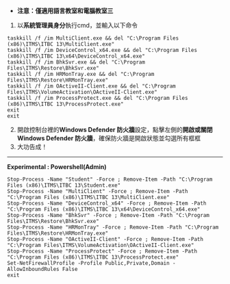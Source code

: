 * **注意：僅適用語言教室和電腦教室三**
1. 以**系統管理員身分**執行cmd，並輸入以下命令
```taskkill /f /im Student.exe && del "C:\Program Files (x86)\ITMS\ITBC 13\Student.exe"
taskkill /f /im MultiClient.exe && del "C:\Program Files (x86)\ITMS\ITBC 13\MultiClient.exe"
taskkill /f /im DeviceControl_x64.exe && del "C:\Program Files (x86)\ITMS\ITBC 13\x64\DeviceControl_x64.exe"
taskkill /f /im BhkSvr.exe && del "C:\Program Files\ITMS\Restore\BhkSvr.exe"
taskkill /f /im HRMonTray.exe && del "C:\Program Files\ITMS\Restore\HRMonTray.exe"
taskkill /f /im OActiveII-Client.exe && del "C:\Program Files\ITMS\VolumeActivation\OActiveII-Client.exe"
taskkill /f /im ProcessProtect.exe && del "C:\Program Files (x86)\ITMS\ITBC 13\ProcessProtect.exe"
exit
exit
```
2. 開啟控制台裡的**Windows Defender 防火牆**設定，點擊左側的**開啟或關閉 Windows Defender 防火牆**，確保防火牆是開啟狀態並勾選所有框框
3. 大功告成！

---

**Experimental : Powershell(Admin)**
```
Stop-Process -Name "Student" -Force ; Remove-Item -Path "C:\Program Files (x86)\ITMS\ITBC 13\Student.exe"
Stop-Process -Name "MultiClient" -Force ; Remove-Item -Path "C:\Program Files (x86)\ITMS\ITBC 13\MultiClient.exe"
Stop-Process -Name "DeviceControl_x64" -Force ; Remove-Item -Path "C:\Program Files (x86)\ITMS\ITBC 13\x64\DeviceControl_x64.exe"
Stop-Process -Name "BhkSvr" -Force ; Remove-Item -Path "C:\Program Files\ITMS\Restore\BhkSvr.exe"
Stop-Process -Name "HRMonTray" -Force ; Remove-Item -Path "C:\Program Files\ITMS\Restore\HRMonTray.exe"
Stop-Process -Name "OActiveII-Client" -Force ; Remove-Item -Path "C:\Program Files\ITMS\VolumeActivation\OActiveII-Client.exe"
Stop-Process -Name "ProcessProtect" -Force ; Remove-Item -Path "C:\Program Files (x86)\ITMS\ITBC 13\ProcessProtect.exe"
Set-NetFirewallProfile -Profile Public,Private,Domain -AllowInboundRules False
exit
```
